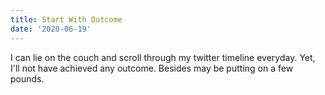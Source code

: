 ```yaml
---
title: Start With Outcome
date: '2020-06-19'
---
```

I can lie on the couch and scroll through my twitter timeline everyday. Yet, I'll not have achieved any outcome. Besides may be putting on a few pounds.